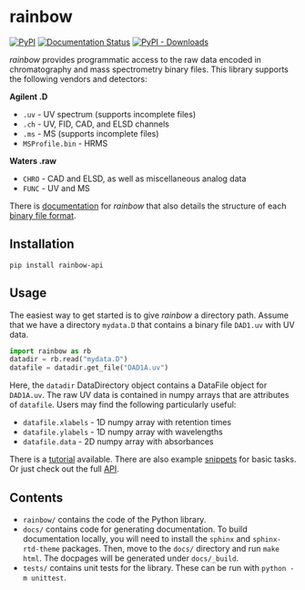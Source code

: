 # rainbow
[![PyPI](https://img.shields.io/pypi/v/rainbow-api)](https://pypi.org/project/rainbow-api)
[![Documentation Status](https://readthedocs.org/projects/rainbow-api/badge/?version=latest)](https://rainbow-api.readthedocs.io/en/latest/?badge=latest)
[![PyPI - Downloads](https://img.shields.io/pypi/dm/rainbow-api)](https://pypi.org/project/rainbow-api)

*rainbow* provides programmatic access to the raw data encoded in chromatography and mass spectrometry binary files. This library supports the following vendors and detectors:

**Agilent .D**
* `.uv` - UV spectrum (supports incomplete files)
* `.ch` - UV, FID, CAD, and ELSD channels
* `.ms` - MS (supports incomplete files)
* `MSProfile.bin` - HRMS

**Waters .raw**
* `CHRO` - CAD and ELSD, as well as miscellaneous analog data
* `FUNC` - UV and MS 

There is [documentation](http://rainbow-api.readthedocs.io/) for *rainbow* that also details the structure of each [binary file format](https://rainbow-api.readthedocs.io/en/latest/formats.html).

## Installation

```
pip install rainbow-api
```

## Usage

The easiest way to get started is to give *rainbow* a directory path. Assume that we have a directory `mydata.D` that contains a binary file `DAD1.uv` with UV data. 

```python
import rainbow as rb
datadir = rb.read("mydata.D")
datafile = datadir.get_file("DAD1A.uv")
```

Here, the `datadir` DataDirectory object contains a DataFile object for `DAD1A.uv`. 
The raw UV data is contained in numpy arrays that are attributes of `datafile`. Users may find the following particularly useful:
* `datafile.xlabels` - 1D numpy array with retention times
* `datafile.ylabels` - 1D numpy array with wavelengths
* `datafile.data` - 2D numpy array with absorbances 

There is a [tutorial](https://rainbow-api.readthedocs.io/en/latest/tutorial.html) available. There are also example [snippets](https://rainbow-api.readthedocs.io/en/latest/examples.html) for basic tasks. Or just check out the full [API](https://rainbow-api.readthedocs.io/en/latest/api.html). 

## Contents
* `rainbow/` contains the code of the Python library.
* `docs/` contains code for generating documentation. To build documentation locally, you will need to install the `sphinx` and `sphinx-rtd-theme` packages. Then, move to the `docs/` directory and run `make html`. The docpages will be generated under `docs/_build`. 
* `tests/` contains unit tests for the library. These can be run with `python -m unittest`. 
